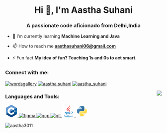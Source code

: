 <h1 align="center">Hi 👋, I'm Aastha Suhani</h1>
<h3 align="center">A passionate code aficionado from Delhi,India</h3>

- 🌱 I’m currently learning **Machine Learning and Java**

- 📫 How to reach me **aasthasuhani06@gmail.com**

- ⚡ Fun fact **My idea of fun? Teaching 1s and 0s to act smart.**

<h3 align="left">Connect with me:</h3>
<p align="left">
<a href="https://kaggle.com/wordsgallery" target="blank"><img align="center" src="https://raw.githubusercontent.com/rahuldkjain/github-profile-readme-generator/master/src/images/icons/Social/kaggle.svg" alt="wordsgallery" height="30" width="40" /></a>
<a href="https://www.hackerrank.com/aastha suhani" target="blank"><img align="center" src="https://raw.githubusercontent.com/rahuldkjain/github-profile-readme-generator/master/src/images/icons/Social/hackerrank.svg" alt="aastha suhani" height="30" width="40" /></a>
<a href="https://www.leetcode.com/aastha_suhani" target="blank"><img align="center" src="https://raw.githubusercontent.com/rahuldkjain/github-profile-readme-generator/master/src/images/icons/Social/leet-code.svg" alt="aastha_suhani" height="30" width="40" /></a>
</p>

<img align="right" height="200" src="https://media0.giphy.com/media/v1.Y2lkPTc5MGI3NjExbjl6anZtcm1sejhldGpkNTZzNzZmdmJkaTJqZTF5ZnE3MGhvZm4zciZlcD12MV9pbnRlcm5hbF9naWZfYnlfaWQmY3Q9cw/9OX9eBDj4E6Kex4hYf/giphy.gif"  />
<h3 align="left">Languages and Tools:</h3>
<p align="left"> <a href="https://www.w3schools.com/cpp/" target="_blank" rel="noreferrer"> <img src="https://raw.githubusercontent.com/devicons/devicon/master/icons/cplusplus/cplusplus-original.svg" alt="cplusplus" width="40" height="40"/> </a> <a href="https://www.figma.com/" target="_blank" rel="noreferrer"> <img src="https://www.vectorlogo.zone/logos/figma/figma-icon.svg" alt="figma" width="40" height="40"/> </a> <a href="https://cloud.google.com" target="_blank" rel="noreferrer"> <img src="https://www.vectorlogo.zone/logos/google_cloud/google_cloud-icon.svg" alt="gcp" width="40" height="40"/> </a> <a href="https://git-scm.com/" target="_blank" rel="noreferrer"> <img src="https://www.vectorlogo.zone/logos/git-scm/git-scm-icon.svg" alt="git" width="40" height="40"/> </a> <a href="https://www.java.com" target="_blank" rel="noreferrer"> <img src="https://raw.githubusercontent.com/devicons/devicon/master/icons/java/java-original.svg" alt="java" width="40" height="40"/> </a> <a href="https://www.python.org" target="_blank" rel="noreferrer"> <img src="https://raw.githubusercontent.com/devicons/devicon/master/icons/python/python-original.svg" alt="python" width="40" height="40"/> </a> </p>

<p><img align="center" src="https://github-readme-stats.vercel.app/api/top-langs?username=aastha3011&show_icons=true&locale=en&layout=compact" alt="aastha3011" /></p>

